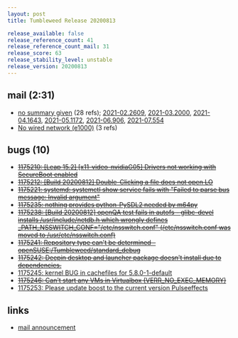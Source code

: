 ```yaml
---
layout: post
title: Tumbleweed Release 20200813

release_available: false
release_reference_count: 41
release_reference_count_mail: 31
release_score: 63
release_stability_level: unstable
release_version: 20200813
---
```


## mail (2:31)

- [no summary given](https://lists.opensuse.org/archives/list/factory@lists.opensuse.org/thread/WHLFCSFWH4DGQ6EZBB4SSG4HIFR66CJ7) (28 refs); [2021-02.2609](https://lists.opensuse.org/archives/list/factory@lists.opensuse.org/thread/WHLFCSFWH4DGQ6EZBB4SSG4HIFR66CJ7), [2021-03.2000](https://lists.opensuse.org/archives/list/factory@lists.opensuse.org/thread/WHLFCSFWH4DGQ6EZBB4SSG4HIFR66CJ7), [2021-04.1643](https://lists.opensuse.org/archives/list/factory@lists.opensuse.org/thread/WHLFCSFWH4DGQ6EZBB4SSG4HIFR66CJ7), [2021-05.1172](https://lists.opensuse.org/archives/list/factory@lists.opensuse.org/thread/WHLFCSFWH4DGQ6EZBB4SSG4HIFR66CJ7), [2021-06.906](https://lists.opensuse.org/archives/list/factory@lists.opensuse.org/thread/WHLFCSFWH4DGQ6EZBB4SSG4HIFR66CJ7), [2021-07.554](https://lists.opensuse.org/archives/list/factory@lists.opensuse.org/thread/WHLFCSFWH4DGQ6EZBB4SSG4HIFR66CJ7)
- [No wired network (e1000)](https://lists.opensuse.org/opensuse-factory/2020-08/msg00118.html) (3 refs)

## bugs (10)

<!--more-->

- ~~[1175210: \[Leap 15.2\] \[x11-video-nvidiaG05\] Drivers not working with SecureBoot enabled](https://bugzilla.opensuse.org/show_bug.cgi?id=1175210)~~
- ~~[1175212: \[Build 20200812\] Double-Clicking a file does not open LO](https://bugzilla.opensuse.org/show_bug.cgi?id=1175212)~~
- ~~[1175221: systemd: systemctl show service fails with "Failed to parse bus message: Invalid argument"](https://bugzilla.opensuse.org/show_bug.cgi?id=1175221)~~
- ~~[1175235: nothing provides python-PySDL2 needed by m64py](https://bugzilla.opensuse.org/show_bug.cgi?id=1175235)~~
- ~~[1175238: \[Build 20200812\] openQA test fails in autofs - glibc-devel installs /usr/include/netdb.h which wrongly defines _PATH_NSSWITCH_CONF="/etc/nsswitch.conf" (/etc/nsswitch.conf was moved to /usr/etc/nsswitch.conf)](https://bugzilla.opensuse.org/show_bug.cgi?id=1175238)~~
- ~~[1175241: Repository type can't be determined - openSUSE:/Tumbleweed/standard_debug](https://bugzilla.opensuse.org/show_bug.cgi?id=1175241)~~
- ~~[1175242: Deepin desktop and launcher package doesn't install due to dependencies.](https://bugzilla.opensuse.org/show_bug.cgi?id=1175242)~~
- [1175245: kernel BUG in cachefiles for 5.8.0-1-default](https://bugzilla.opensuse.org/show_bug.cgi?id=1175245)
- ~~[1175246: Can't start any VMs in Virtualbox (VERR_NO_EXEC_MEMORY)](https://bugzilla.opensuse.org/show_bug.cgi?id=1175246)~~
- [1175253: Please update boost to the current version Pulseeffects](https://bugzilla.opensuse.org/show_bug.cgi?id=1175253)



## links

- [mail announcement](https://lists.opensuse.org/archives/list/factory@lists.opensuse.org/thread/WHLFCSFWH4DGQ6EZBB4SSG4HIFR66CJ7)
